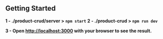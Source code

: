 ## Getting Started

**1 - ./product-crud/server > ```npm start```**
**2 - ./product-crud > ```npm run dev```**

**3 - Open [http://localhost:3000](http://localhost:3000) with your browser to see the result.**
